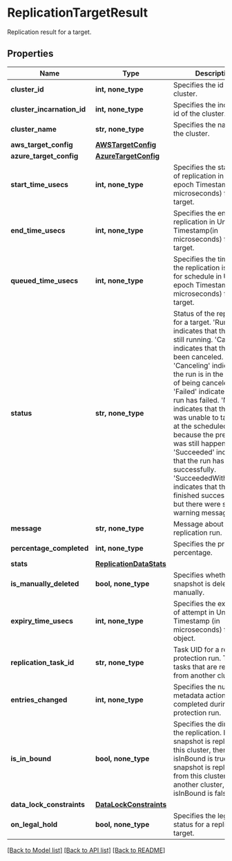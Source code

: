 # ReplicationTargetResult

Replication result for a target.

## Properties
Name | Type | Description | Notes
------------ | ------------- | ------------- | -------------
**cluster_id** | **int, none_type** | Specifies the id of the cluster. | [optional] 
**cluster_incarnation_id** | **int, none_type** | Specifies the incarnation id of the cluster. | [optional] 
**cluster_name** | **str, none_type** | Specifies the name of the cluster. | [optional] [readonly] 
**aws_target_config** | [**AWSTargetConfig**](AWSTargetConfig.md) |  | [optional] 
**azure_target_config** | [**AzureTargetConfig**](AzureTargetConfig.md) |  | [optional] 
**start_time_usecs** | **int, none_type** | Specifies the start time of replication in Unix epoch Timestamp(in microseconds) for a target. | [optional] 
**end_time_usecs** | **int, none_type** | Specifies the end time of replication in Unix epoch Timestamp(in microseconds) for a target. | [optional] 
**queued_time_usecs** | **int, none_type** | Specifies the time when the replication is queued for schedule in Unix epoch Timestamp(in microseconds) for a target. | [optional] 
**status** | **str, none_type** | Status of the replication for a target. &#39;Running&#39; indicates that the run is still running. &#39;Canceled&#39; indicates that the run has been canceled. &#39;Canceling&#39; indicates that the run is in the process of being canceled. &#39;Failed&#39; indicates that the run has failed. &#39;Missed&#39; indicates that the run was unable to take place at the scheduled time because the previous run was still happening. &#39;Succeeded&#39; indicates that the run has finished successfully. &#39;SucceededWithWarning&#39; indicates that the run finished successfully, but there were some warning messages. | [optional] 
**message** | **str, none_type** | Message about the replication run. | [optional] 
**percentage_completed** | **int, none_type** | Specifies the progress in percentage. | [optional] 
**stats** | [**ReplicationDataStats**](ReplicationDataStats.md) |  | [optional] 
**is_manually_deleted** | **bool, none_type** | Specifies whether the snapshot is deleted manually. | [optional] 
**expiry_time_usecs** | **int, none_type** | Specifies the expiry time of attempt in Unix epoch Timestamp (in microseconds) for an object. | [optional] 
**replication_task_id** | **str, none_type** | Task UID for a replication protection run. This is for tasks that are replicated from another cluster. | [optional] 
**entries_changed** | **int, none_type** | Specifies the number of metadata actions completed during the protection run. | [optional] 
**is_in_bound** | **bool, none_type** | Specifies the direction of the replication. If the snapshot is replicated to this cluster, then isInBound is true. If the snapshot is replicated from this cluster to another cluster, then isInBound is false. | [optional] 
**data_lock_constraints** | [**DataLockConstraints**](DataLockConstraints.md) |  | [optional] 
**on_legal_hold** | **bool, none_type** | Specifies the legal hold status for a replication target. | [optional] 

[[Back to Model list]](../README.md#documentation-for-models) [[Back to API list]](../README.md#documentation-for-api-endpoints) [[Back to README]](../README.md)


